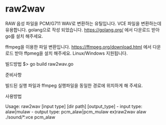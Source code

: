 # raw2wav
RAW 음성 파일을 PCM/G711 WAV로 변환하는 유틸입니다. VCE 파일을 변환하는데 유용합니다.
golang으로 작성 되었습니다. https://golang.org/ 에서 다운로드 받아 go를 설치 해주세요.

ffmpeg을 이용한 파일 변환입니다. https://ffmpeg.org/download.html 에서 다운로드 받아 ffpmeg을 설치 해주세요.
Linux/Windows 지원됩니다.

빌드방법
$> go build raw2wav.go

준비사항

빌드된 실행 파일과 ffmpeg 실행파일을 동일한 경로에 위치하게 해 주세요.

사용방법

Usage: raw2wav [input type] [dir path] [output_type]
        - input type: alaw|mulaw
        - output type: pcm_alaw|pcm_mulaw
        ex)raw2wav alaw ./sound/*.vce pcm_alaw
